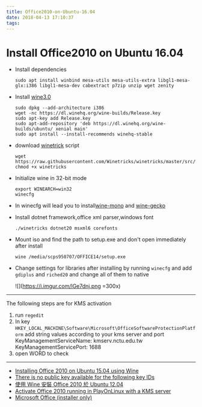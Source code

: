 ```yaml
---
title: Office2010-on-Ubuntu-16.04
date: 2018-04-13 17:10:37
tags:
---
```

# Install Office2010 on Ubuntu 16.04

- Install dependencies
    ```shell=
    sudo apt install winbind mesa-utils mesa-utils-extra libgl1-mesa-glx:i386 libgl1-mesa-dev cabextract p7zip unzip wget zenity
    ```
- Install [wine3.0](https://wiki.winehq.org/Ubuntu)
    ```
    sudo dpkg --add-architecture i386
    wget -nc https://dl.winehq.org/wine-builds/Release.key
    sudo apt-key add Release.key
    sudo apt-add-repository 'deb https://dl.winehq.org/wine-builds/ubuntu/ xenial main'
    sudo apt install --install-recommends winehq-stable
    ```

- download [winetrick](https://wiki.winehq.org/Winetricks) script

    ```shell
    wget https://raw.githubusercontent.com/Winetricks/winetricks/master/src/winetricks
    chmod +x winetricks
    ```

- Initialize wine in 32-bit mode
    ```shell
    export WINEARCH=win32
    winecfg
    ```

- In winecfg will lead you to install[wine-mono](https://wiki.winehq.org/Mono) and [wine-gecko](https://wiki.winehq.org/Gecko)

- Install dotnet framework,office xml parser,windows font
    ```shell
    ./winetricks dotnet20 msxml6 corefonts
    ```

- Mount iso and find the path to setup.exe and don't open immediately after install
    ```shell
    wine /media/scps950707/OFFICE14/setup.exe
    ```

- Change settings for libraries after installing by running `winecfg` and add `gdiplus` and `riched20` and change all of them to native

    ![](https://i.imgur.com/lGe7dnj.png =300x)


---


The following steps are for KMS activation

1. run `regedit`
2. In key `HKEY_LOCAL_MACHINE\Software\Microsoft\OfficeSoftwareProtectionPlatform` add string values according to your kms server and port
KeyManagementServiceName: kmserv.nctu.edu.tw
KeyManagementServicePort: 1688
3. open WORD to check

---

- [Installing Office 2010 on Ubuntu 15.04 using Wine](https://askubuntu.com/a/674693)
- [There is no public key available for the following key IDs](https://askubuntu.com/a/766889)
- [使用 Wine 安裝 Office 2010 於 Ubuntu 12.04](http://open-rotorman.blogspot.tw/2012/11/ubuntu-wine-office-2010-ubuntu-1204.html)
- [Activate Office 2010 running in PlayOnLinux with a KMS server](https://askubuntu.com/a/277710)
- [Microsoft Office (installer only)](https://appdb.winehq.org/objectManager.php?sClass=version&iId=17336)
